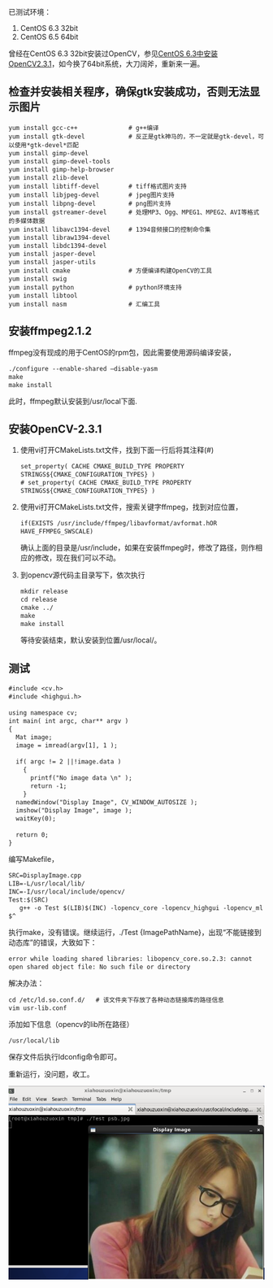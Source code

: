 <!---title:CentOS上编译安装OpenCV-2.3.1与ffmpeg-2.1.2-->
<!---keywords:CentOS,opencv-->
<!---date:old-->

已测试环境：

1. CentOS 6.3 32bit
2. CentOS 6.5 64bit

曾经在CentOS 6.3 32bit安装过OpenCV，参见[CentOS 6.3中安装OpenCV2.3.1]，如今换了64bit系统，大刀阔斧，重新来一遍。

## 检查并安装相关程序，确保gtk安装成功，否则无法显示图片

```
yum install gcc-c++              # g++编译
yum install gtk-devel            # 反正是gtk神马的，不一定就是gtk-devel，可以使用*gtk-devel*匹配
yum install gimp-devel
yum install gimp-devel-tools
yum install gimp-help-browser
yum install zlib-devel
yum install libtiff-devel        # tiff格式图片支持
yum install libjpeg-devel        # jpeg图片支持
yum install libpng-devel         # png图片支持
yum install gstreamer-devel      # 处理MP3、Ogg、MPEG1、MPEG2、AVI等格式的多媒体数据
yum install libavc1394-devel     # 1394音频接口的控制命令集
yum install libraw1394-devel
yum install libdc1394-devel
yum install jasper-devel
yum install jasper-utils
yum install cmake                # 方便编译构建OpenCV的工具
yum install swig
yum install python               # python环境支持
yum install libtool
yum install nasm                 # 汇编工具
```

## 安装ffmpeg2.1.2

ffmpeg没有现成的用于CentOS的rpm包，因此需要使用源码编译安装，

```
./configure --enable-shared –disable-yasm
make
make install
```

此时，ffmpeg默认安装到/usr/local下面.

## 安装OpenCV-2.3.1



1.	使用vi打开CMakeLists.txt文件，找到下面一行后将其注释(#)

	```
	set_property( CACHE CMAKE_BUILD_TYPE PROPERTY STRINGS${CMAKE_CONFIGURATION_TYPES} )
	# set_property( CACHE CMAKE_BUILD_TYPE PROPERTY STRINGS${CMAKE_CONFIGURATION_TYPES} )
	```

2.	使用vi打开CMakeLists.txt文件，搜索关键字ffmpeg，找到对应位置，

	```
	if(EXISTS /usr/include/ffmpeg/libavformat/avformat.hOR HAVE_FFMPEG_SWSCALE)
	```

	确认上面的目录是/usr/include，如果在安装ffmpeg时，修改了路径，则作相应的修改，现在我们可以不动。

3.	到opencv源代码主目录写下，依次执行

	```
	mkdir release
	cd release
	cmake ../
	make
	make install
	```

	等待安装结束，默认安装到位置/usr/local/。

## 测试

```
#include <cv.h>
#include <highgui.h>
 
using namespace cv;
int main( int argc, char** argv )
{
  Mat image;
  image = imread(argv[1], 1 );
 
  if( argc != 2 ||!image.data )
    {
      printf("No image data \n" );
      return -1;
    }
  namedWindow("Display Image", CV_WINDOW_AUTOSIZE );
  imshow("Display Image", image );
  waitKey(0);
 
  return 0;
}
```

编写Makefile，

```
SRC=DisplayImage.cpp
LIB=-L/usr/local/lib/
INC=-I/usr/local/include/opencv/
Test:$(SRC)
   g++ -o Test $(LIB)$(INC) -lopencv_core -lopencv_highgui -lopencv_ml $^
```

执行make，没有错误。继续运行，./Test {ImagePathName}，出现“不能链接到动态库”的错误，大致如下：

```
error while loading shared libraries: libopencv_core.so.2.3: cannot open shared object file: No such file or directory
```

解决办法：

```
cd /etc/ld.so.conf.d/   # 该文件夹下存放了各种动态链接库的路径信息
vim usr-lib.conf
```

添加如下信息（opencv的lib所在路径）

```
/usr/local/lib
```

保存文件后执行ldconfig命令即可。
 
重新运行，没问题，收工。

![result][]


[CentOS 6.3中安装OpenCV2.3.1]:http://blog.csdn.net/xiahouzuoxin/article/details/9831263
[result]:../images/CentOS上编译安装OpenCV-2.3.1与ffmpeg-2.1.2/result.png

